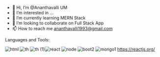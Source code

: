 - 👋 Hi, I’m @Ananthavalli UM
- 👀 I’m interested in ...
- 🌱 I’m currently learning MERN Stack
- 💞️ I’m looking to collaborate on Full Stack App
- 📫 How to reach me ananthavalli1993@gmail.com

<!---
AnanthavalliUM/AnanthavalliUM is a ✨ special ✨ repository because its `README.md` (this file) appears on your GitHub profile.
You can click the Preview link to take a look at your changes.
--->


Languages and Tools:
                 
  ![html](https://user-images.githubusercontent.com/100471735/189677524-cb213e1a-9d97-42c4-a270-c91b881ba7f8.jpg) ![th](https://user-images.githubusercontent.com/100471735/189631587-e4bd9226-8eb4-463a-b2c3-f42481d18b2c.jpg) ![th (1)](https://user-images.githubusercontent.com/100471735/189633138-2081b440-3f52-4619-948f-822e68ba2a92.jpg)![react](https://user-images.githubusercontent.com/100471735/189718024-7ee1f053-4764-44d4-92ec-b45cedb930b9.jpg)
![node](https://user-images.githubusercontent.com/100471735/189717790-173f18cb-6f1f-430b-9456-49e207e5325d.jpg) ![boot2](https://user-images.githubusercontent.com/100471735/189926112-e95f65a1-fe4f-47cb-aab5-d8f56d2a0cd9.jpg) ![mongo1](https://user-images.githubusercontent.com/100471735/189956094-43a4d610-223c-493c-9e62-1d38a12d82cc.png) https://reactjs.org/
